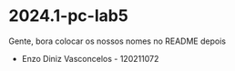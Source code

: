 # 2024.1-pc-lab5

Gente, bora colocar os nossos nomes no README depois
- Enzo Diniz Vasconcelos - 120211072
